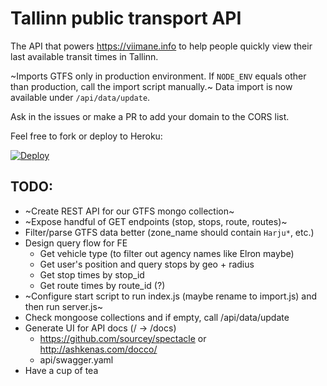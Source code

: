 # Tallinn public transport API

The API that powers https://viimane.info to help people quickly
view their last available transit times in Tallinn.

~Imports GTFS only in production environment. If `NODE_ENV` equals other
than production, call the import script manually.~
Data import is now available under `/api/data/update`.

Ask in the issues or make a PR to add your domain to the CORS list.

Feel free to fork or deploy to Heroku:

[![Deploy](https://www.herokucdn.com/deploy/button.png)](https://heroku.com/deploy?template=https://github.com/andreasvirkus/tallinn-transport-api)

## TODO:
- ~Create REST API for our GTFS mongo collection~
- ~Expose handful of GET endpoints (stop, stops, route, routes)~
- Filter/parse GTFS data better (zone_name should contain `Harju*`, etc.)
- Design query flow for FE
  - Get vehicle type (to filter out agency names like Elron maybe)
  - Get user's position and query stops by geo + radius
  - Get stop times by stop_id
  - Get route times by route_id (?)
- ~Configure start script to run index.js (maybe rename to import.js) and then run server.js~
- Check mongoose collections and if empty, call /api/data/update
- Generate UI for API docs (/ -> /docs)
  - https://github.com/sourcey/spectacle or http://ashkenas.com/docco/
  - api/swagger.yaml
- Have a cup of tea